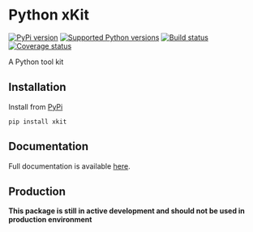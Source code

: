 # Python xKit


[![PyPi version][pypi-image]][pypi-link]
[![Supported Python versions][pyversions-image]][pyversions-link]
[![Build status][ci-image]][ci-link]
[![Coverage status][codecov-image]][codecov-link]


A Python tool kit



## Installation

Install from [PyPi](https://pypi.org/project/xkit/)

```
pip install xkit
```

## Documentation

Full documentation is available [here][docs-link].



## Production

__This package is still in active development and should not be used in production environment__




[docs-link]: https://davidkyalo.github.io/python-xkit/
[pypi-image]: https://img.shields.io/pypi/v/xkit.svg?color=%233d85c6
[pypi-link]: https://pypi.python.org/pypi/xkit
[pyversions-image]: https://img.shields.io/pypi/pyversions/xkit.svg
[pyversions-link]: https://pypi.python.org/pypi/xkit
[ci-image]: https://github.com/davidkyalo/python-xkit/actions/workflows/workflow.yaml/badge.svg?event=push&branch=main
[ci-link]: https://github.com/davidkyalo/python-xkit/actions?query=workflow%3ACI%2FCD+event%3Apush+branch%3Amaster
[codecov-image]: https://codecov.io/gh/davidkyalo/python-xkit/branch/main/graph/badge.svg
[codecov-link]: https://codecov.io/gh/davidkyalo/python-xkit


